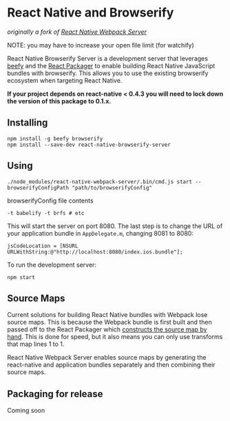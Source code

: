 # React Native and Browserify

_originally a fork of [React Native Webpack Server](https://github.com/mjohnston/react-native-webpack-server)_

NOTE: you may have to increase your open file limit (for watchify)

React Native Browserify Server is a development server that leverages [beefy](https://github.com/chrisdickinson/beefy) and the [React Packager](https://github.com/facebook/react-native/tree/master/packager) to enable building React Native JavaScript bundles with browserify. This allows you to use the existing browserify ecosystem when targeting React Native.

**If your project depends on react-native < 0.4.3 you will need to lock down the version of this package to 0.1.x.**

## Installing

```
npm install -g beefy browserify
npm install --save-dev react-native-browserify-server
```

## Using

```
./node_modules/react-native-webpack-server/.bin/cmd.js start --browserifyConfigPath "path/to/browserifyConfig"
```

browserifyConfig file contents
```
-t babelify -t brfs # etc
```

This will start the server on port 8080. The last step is to change the URL of your application bundle in `AppDelegate.m`, changing 8081 to 8080:

```objc
jsCodeLocation = [NSURL URLWithString:@"http://localhost:8080/index.ios.bundle"];
```

To run the development server:

```
npm start
```

## Source Maps

Current solutions for building React Native bundles with Webpack lose source maps. This is because the Webpack bundle is first built and then passed off to the React Packager which [constructs the source map by hand](https://github.com/facebook/react-native/blob/master/packager/react-packager/src/Packager/Package.js#L149). This is done for speed, but it also means you can only use transforms that map lines 1 to 1.

React Native Webpack Server enables source maps by generating the react-native and application bundles separately and then combining their source maps.

## Packaging for release

Coming soon
